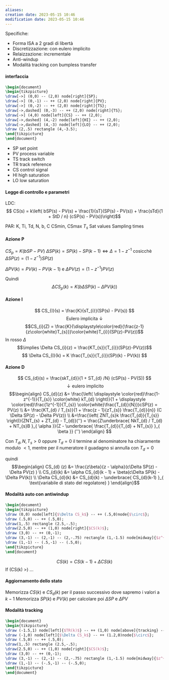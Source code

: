 ```yaml
---
aliases: 
creation date: 2023-05-15 10:46
modification date: 2023-05-15 10:46
---
```


Specifiche:
- Forma ISA a 2 gradi di libertà
- Discretizzazione: con eulero implicito
- Relaizzazione: incrementale
- Anti-windup
- Modalità tracking con bumpless transfer

#### interfaccia

```tikz
\begin{document}
\begin{tikzpicture}
\draw[->] (0,0) -- (2,0) node[right]{SP};
\draw[->] (0,-1) -- ++ (2,0) node[right]{PV};
\draw[->] (0,-2) -- ++ (2,0) node[right]{TS};
\draw[->,dashed] (0,-3) -- ++ (2,0) node[right]{TS};
\draw[->] (4,0) node[left]{CS} -- ++ (2,0);
\draw[->,dashed] (4,-2) node[left]{HI} -- ++ (2,0);
\draw[->,dashed] (4,-3) node[left]{LO} -- ++ (2,0);
\draw (2,.5) rectangle (4,-3.5);
\end{tikzpicture}
\end{document}
```
- SP set point
- PV process variable
- TS track switch
- TR track reference
- CS control signal
- HI high saturation
- LO low saturation

#### Legge di controllo e parametri
LDC:
$$ CS(s) = k\left( bSP(s) - PV(s) + \frac{1}{sT}(SP(s) - PV(s)) + \frac{sTd}{1 + StD / n} (cSP(s) - PV(s))\right)$$

PAR: K, Ti, Td, N, b, C
CSmin, CSmax
$T_{s}$
Sat values
Sampling times


#### Azione P
$CS_{p} = K(bSP - PV)$
$\Delta SP(k) = SP(k)-SP(k-1) \iff \Delta = 1 - z^{-1}$ cosicchè $\Delta SP(z)=(1-z^{-1})SP(z)$

$\Delta PV(k)= PV(k) - PV(k-1)$ e $\Delta PV(z)= (1-z^{-1})PV(z)$

Quindi
$$ \Delta CS_{p}(k) = K(b\Delta SP(k)-\Delta PV(k)) $$

#### Azione I
$$ CS_{I}(s) = \frac{K}{sT_{i}}(SP(s) - PV(s)) $$
$$\text{ Eulero implicita } \downarrow$$
$$CS_{i}(Z) = \frac{K}{\displaystyle\color{red}{\frac{z-1}{z\color{white}T_{s}}}\color{white}T_{i}}(SP(z)-PV(z))$$
In rosso $\Delta$
$$\implies \Delta CS_{i}(z) = \frac{KT_{s}}{T_{i}}(SP(z)-PV(z))$$
$$ \Delta CS_{I}(k) = K \frac{T_{s}}{T_{i}}(SP)(k) - PV(k))  $$

#### Azione D
$$ CS_{d}(s) = \frac{skT_{d}}{1 +  ST_{d} /N} (cSP(s) - PV(S)) $$
$$ \downarrow \text{eulero implicito}$$
$$\begin{align}
 CS_{d}(z) &= \frac{\left( \displaystyle \color{red}\frac{1-z^{-1}}{T_{s}} \color{white} kT_{d} \right)}{1 + \displaystyle \color{red}\frac{1z^{-1}}{T_{s}} \color{white}\frac{T_{d}}{N}})cSP(z) = PV(z) \\
&= \frac{KT_{d} / T_{s}}{1 + \frac{z - 1}{zT_{s}} \frac{T_{d}}{n}} (C \Delta SP(z) - \Delta PV(z)) \\
&=\frac{\left( ZNT_{s}k \frac{T_{d}}{T_{s}} \right)}{ZNT_{s} + ZT_{d} - T_{d}}('') = \frac{Z\underbrace{ NkT_{d} / T_{d} + NT_{s}B }_{ \alpha }}{Z - \underbrace{ \frac{T_{d}}{T_{d} + NT_{s}} }_{ \beta }} ('')
\end{align} $$

Con $T_{d}, N, T_{s} > 0$ oppure $T_{d} = 0$ il termine al denominatore ha chiaramente modulo $< 1$, mentre per il numeratore il guadagno si annulla con $T_{d} = 0$

quindi
$$\begin{align}
CS_{d} (z) &= \frac{z\beta}{z - \alpha}(c\Delta SP(z) - \Delta PV(z) ) \\
CS_{d}(k) &= \alpha CS_{d}(k - 1) + \beta(c\Delta SP(k) - \Delta PV(k)) \\
\Delta CS_{d}(k) &= CS_{d}(k) - \underbrace{ CS_{d}(k-1) }_{ \text{variabile di stato del regolatore} }
\end{align}$$

#### Modalità auto con antiwindup

```tikz
\begin{document}
\begin{tikzpicture}
\draw (0,0) node[left]{$\Delta CS_k$} -- ++ (.5,0)node{$\circ$};
\draw (.5,0) -- ++ (.5,0);
\draw(1,.5) rectangle (2.5,-.5);
\draw(2.5,0) -- ++ (1,0) node[right]{$CS(k)$};
\draw (3,0) -- ++ (0,-1);
\draw (3,-1) -- (2,-1) -- (2,-.75) rectangle (1,-1.5) node[midway]{$z^{-1}$};
\draw (1,-1) -- (.5,-1) -- (.5,0);
\end{tikzpicture}
\end{document}
```

$$ CS(k) = CS(k-1) + \Delta CS(k) $$
If (CS(k) >) ...

#### Aggiornamento dello stato
Memorizza $CS(k)$ e $CS_{d}(k)$ per il passo successivo dove sapremo i valori a $k-1$
Memorizza $SP(k)$ e $PV(k)$ per calcolare poi $\Delta SP$ e $\Delta PV$

#### Modalità tracking
```tikz
\begin{document}
\begin{tikzpicture}
\draw (-1.5,1) node[left]{$TR(k)$} -- ++ (1,0) node[above]{tracking} -- ++ (1,-1);
\draw (-1,0) node[left]{$\Delta CS_k$} -- ++ (1.2,0)node{$\circ$};
\draw (.5,0) -- ++ (.5,0);
\draw(1,.5) rectangle (2.5,-.5);
\draw(2.5,0) -- ++ (1,0) node[right]{$CS(k)$};
\draw (3,0) -- ++ (0,-1);
\draw (3,-1) -- (2,-1) -- (2,-.75) rectangle (1,-1.5) node[midway]{$z^{-1}$};
\draw (1,-1) -- (-.5,-1) -- (-.5,0);
\end{tikzpicture}
\end{document}
```

